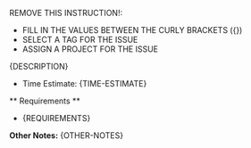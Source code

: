REMOVE THIS INSTRUCTION!:
* FILL IN THE VALUES BETWEEN THE CURLY BRACKETS ({})
* SELECT A TAG FOR THE ISSUE
* ASSIGN A PROJECT FOR THE ISSUE

{DESCRIPTION} 

* Time Estimate: {TIME-ESTIMATE}

** Requirements **
* {REQUIREMENTS}

**Other Notes:**
{OTHER-NOTES}
